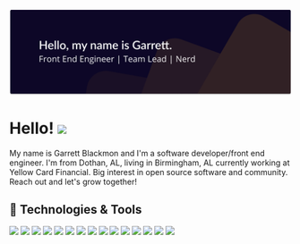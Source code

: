 ![Banner](https://raw.githubusercontent.com/GarrettBlackmon/GarrettBlackmon/master/profile-banner.png)

# Hello! <img src="https://emoji.slack-edge.com/TB1C3AF1A/party-parrot/f402361e817f5d0d.gif" width="30px">
My name is Garrett Blackmon and I'm a software developer/front end engineer. I'm from Dothan, AL, living in Birmingham, AL currently working at Yellow Card Financial. Big interest in open source software and community. Reach out and let's grow together!


## 🔧 Technologies & Tools
![](https://img.shields.io/badge/OS-Linux-informational?style=flat&logo=linux&logoColor=black&color=0D0727)
![](https://img.shields.io/badge/Shell-Bash-informational?style=flat&logo=gnu-bash&color=0D0727)
![](https://img.shields.io/badge/Editor-VSCode-informational?style=flat&logo=visual-studio-code&logoColor=blue&color=0D0727)
![](https://img.shields.io/badge/Git-GitKraken-informational?style=flat&logo=GitKraken&color=0D0727)
![](https://img.shields.io/badge/Code-JavaScript-informational?style=flat&logo=javascript&color=0D0727)
![](https://img.shields.io/badge/Framework-Vue-informational?style=flat&logo=vue.js&color=0D0727)
![](https://img.shields.io/badge/Framework-Nuxt-informational?style=flat&logo=Nuxt.js&color=0D0727)
![](https://img.shields.io/badge/UI-Vuetify-informational?style=flat&logo=Vuetify&logoColor=1867C0&color=0D0727)
![](https://img.shields.io/badge/Tooling-Webpack-informational?style=flat&logo=Webpack&color=0D0727)
![](https://img.shields.io/badge/Tooling-Babel-informational?style=flat&logo=Babel&color=0D0727)
![](https://img.shields.io/badge/SEO-Google%20Search%20Console-informational?style=flat&logo=Google-Search-Console&color=0D0727)
![](https://img.shields.io/badge/Stack-Elastic%20Stack-informational?style=flat&logoColor=005571&logo=Elastic-Stack&color=0D0727)
![](https://img.shields.io/badge/Deployment-Netlify-informational?style=flat&logo=netlify&color=0D0727)
![](https://img.shields.io/badge/Deployment-AWS-informational?style=flat&logo=Amazon-AWS&logoColor=FF9900&color=0D0727)
![](https://img.shields.io/badge/Currency-Bitcoin-informational?style=flat&logo=Bitcoin&logoColor=white&color=0D0727)
